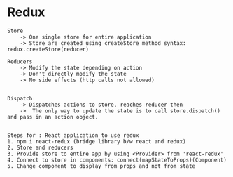 # Redux
    Store 
        -> One single store for entire application
        -> Store are created using createStore method syntax:  redux.createStore(reducer)
    
    Reducers
        -> Modify the state depending on action
        -> Don't directly modify the state
        -> No side effects (http calls not allowed)

    
    Dispatch
        -> Dispatches actions to store, reaches reducer then 
        ->  The only way to update the state is to call store.dispatch() and pass in an action object.


    Steps for : React application to use redux
    1. npm i react-redux (bridge library b/w react and redux)
    2. Store and reducers
    3. Provide store to entire app by using <Provider> from 'react-redux'
    4. Connect to store in components: connect(mapStateToProps)(Component)
    5. Change component to display from props and not from state
